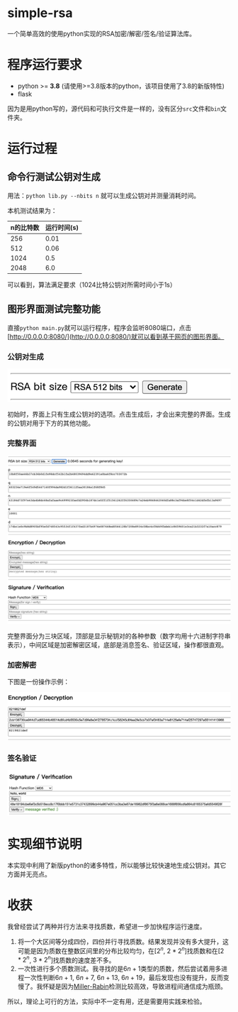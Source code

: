 # simple-rsa
一个简单高效的使用python实现的RSA加密/解密/签名/验证算法库。

# 程序运行要求
- python >= **3.8** (请使用>=3.8版本的python，该项目使用了3.8的新版特性)
- flask

因为是用python写的，源代码和可执行文件是一样的，没有区分`src`文件和`bin`文件夹。

# 运行过程

## 命令行测试公钥对生成

用法：`python lib.py --nbits n`	就可以生成公钥对并测量消耗时间。

本机测试结果为：

| n的比特数 | 运行时间(s) |
| --------- | ----------- |
| 256       | 0.01        |
| 512       | 0.06        |
| 1024      | 0.5         |
| 2048      | 6.0         |

可以看到，算法满足要求（1024比特公钥对所需时间小于1s）

## 图形界面测试完整功能

直接`python main.py`就可以运行程序，程序会监听8080端口，点击 [http://0.0.0.0:8080/](http://0.0.0.0:8080/)就可以看到基于网页的图形界面。

### 公钥对生成

![image-20201105162423122](imgs/image-20201105162423122.png)

初始时，界面上只有生成公钥对的选项。点击生成后，才会出来完整的界面。生成的公钥对用于下方的其他功能。

### 完整界面

![image-20201105162528675](imgs/image-20201105162528675.png)

完整界面分为三块区域，顶部是显示秘钥对的各种参数（数字均用十六进制字符串表示），中间区域是加密解密区域，底部是消息签名、验证区域，操作都很直观。

### 加密解密

下图是一份操作示例：

![image-20201105162909909](imgs/image-20201105162909909.png)

### 签名验证

![image-20201105162958937](imgs/image-20201105162958937.png)

# 实现细节说明

本实现中利用了新版python的诸多特性，所以能够比较快速地生成公钥对。其它方面并无亮点。

# 收获

我曾经尝试了两种并行方法来寻找质数，希望进一步加快程序运行速度。

1. 将一个大区间等分成四份，四份并行寻找质数。结果发现并没有多大提升，这可能是因为质数在整数区间里的分布比较均匀，在[$2^n$, $2*2^n$]找质数和在[$2*2^n$, $3*2^n$]找质数的速度差不多。
2. 一次性进行多个质数测试。我寻找的是$6n+1$类型的质数，然后尝试着用多进程一次性判断$6n+1$, $6n+7$, $6n+13$, $6n+19$，最后发现也没有提升，反而变慢了。我怀疑是因为[Miller-Rabin](https://en.wikipedia.org/wiki/Miller–Rabin_primality_test)检测比较高效，导致进程间通信成为瓶颈。

所以，理论上可行的方法，实际中不一定有用，还是需要用实践来检验。

